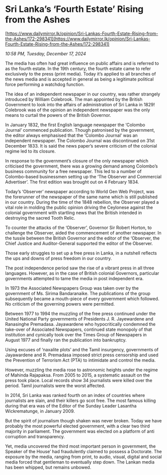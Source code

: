 # Sri Lanka’s ‘Fourth Estate’ Rising from the Ashes

[https://www.dailymirror.lk/opinion/Sri-Lankas-Fourth-Estate-Rising-from-the-Ashes/172-298341](https://www.dailymirror.lk/opinion/Sri-Lankas-Fourth-Estate-Rising-from-the-Ashes/172-298341)

*10:58 PM, Tuesday, December 17, 2024*

The media has often had great influence on public affairs and is referred to as the fourth estate. In the 19th century, the fourth estate came to refer exclusively to the press (print media). Today it’s applied to all branches of the news media and is accepted in general as being a legitimate political force performing a watchdog function.

The idea of an independent newspaper in our country, was rather strangely introduced by William Colebrook. The man appointed by the British Government to look into the affairs of administration of Sri Lanka in 1829! Colebrook was of the opinion an independent newspaper was the only means to curtail the powers of the British Governor.

In January 1832, the first English language newspaper the ‘Colombo Journal’ commenced publication. Though patronised by the government, the editor always emphasised that the ‘Colombo Journal’ was an independent newspaper. The Colombo Journal was discontinued on 31st December 1833. It is said the news paper’s severe criticism of the colonial regime led to its closure.

In response to the government’s closure of the only newspaper which criticised the government, there was a growing demand among Colombo’s business community for a free newspaper. This led to a number of Colombo-based businessmen setting up the ‘The Observer and Commercial Advertiser’. The first edition was brought out on 4 February 1834.

Today’s ‘Observer’ newspaper according to World Gen Web Project, was the forerunner of the newspaper of the same name which is still published in our country. During the time of the 1848 rebellion, the Observer played a vital role in molding the public opinion driving the Ceylonese against the colonial government with startling news that the British intended in destroying the sacred Tooth Relic.

To counter the attacks of the ‘Observer’, Governor Sir Robert Horton, to challenge the Observer, aided the commencement of another newspaper. In the tussle between the British Governor and the editor of the ‘Observer, the Chief Justice and Auditor-General supported the editor of the Observer.

Those early struggles to set up a free press in Lanka, in a nutshell reflects the ups and downs of press freedom in our country.

The post independence period saw the rise of a vibrant press in all three languages. However, as in the case of British colonial Governors, particular governments attempted to tame the media in post independent era.

In 1973 the Associated Newspapers Group was taken over by the government of Ms. Sirima Bandaranaike. The publications of the group subsequently became a mouth-piece of every government which followed. No criticism of the governing powers were permitted.

Between 1977 to 1994 the muzzling of the free press continued under the United National Party governments of Presidents J. R. Jayewardene and Ranasinghe Premadasa. Jayawardene who hypocritically condemned the take-over of Associated Newspapers, continued state monopoly of that institution and cynically took over the Times Group of Newspapers in August 1977 and finally ran the publication into bankruptcy.

Using excuses of ‘naxalite plots’ and the Tamil insurgency, governments of Jayawardene and R. Premadasa imposed strict press censorship and used the Prevention of Terrorism Act (PTA) to intimidate and control the media.

However, muzzling the media rose to astronomic heights under the regime of Mahinda Rajapaksa. From 2005 to 2015, a systematic assault on the press took place. Local records show 34 journalists were killed over the period. Tamil journalists were the worst affected.

In 2014, Sri Lanka was ranked fourth on an index of countries where journalists are slain, and their killers go scot free. The most famous killing during that era was of the Editor of the Sunday Leader Lasantha Wickrematunge, in January 2009.

But the spirit of journalism though shaken was never broken. Today we have probably the most powerful elected government, with a clear two third majority in parliament. The government was elected on a platform of anti corruption and transparency.

Yet, media uncovered the third most important person in government, the Speaker of the House’ had fraudulently claimed to possess a Doctorate. The exposure by the media, ranging from print, to audio, visual, digital and social media forced that gentleman to eventually step down. The Lankan media has been whipped, but remains unbowed.


